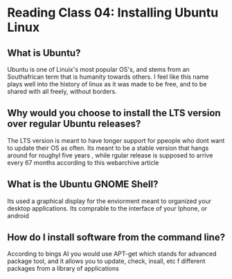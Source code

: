 # Reading Class 04: Installing Ubuntu Linux

## What is Ubuntu?
Ubuntu is one of Linuix's most popular OS's, and stems from an Southafrican term that is humanity towards others. I feel like this name plays well into the history of linux as it was made to be free, and to be shared with all freely, without borders.
## Why would you choose to install the LTS version over regular Ubuntu releases?
The LTS version is meant to have longer support for ppeople who dont want to update their OS as often. Its meant to be a stable version that hangs around for roughyl five years , while rgular release is supposed to arrive every 67 months according to this webarchive article 
## What is the Ubuntu GNOME Shell?
Its used a graphical display for the enviorment meant to organized your desktop applications. Its comprable to the interface of your Iphone, or android
## How do I install software from the command line?
According to bings AI you would use APT-get which stands for advanced package tool, and it allows you to  update, check, insall, etc f different packages from a library of applications 

